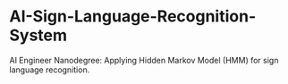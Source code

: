 # AI-Sign-Language-Recognition-System
AI Engineer Nanodegree: Applying Hidden Markov Model (HMM) for sign language recognition.
